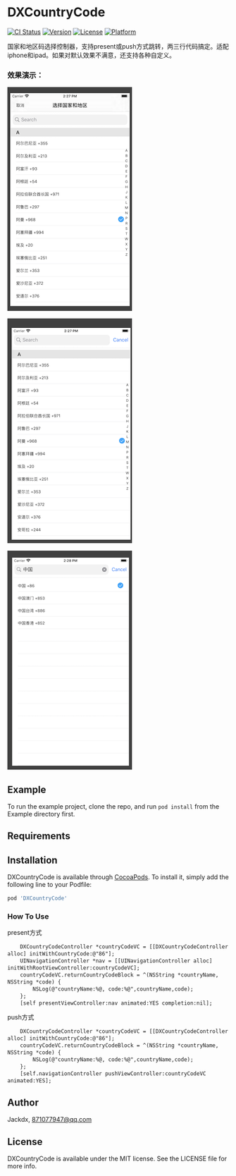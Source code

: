 # DXCountryCode

[![CI Status](https://img.shields.io/travis/Jackdx/DXCountryCode.svg?style=flat)](https://travis-ci.org/Jackdx/DXCountryCode)
[![Version](https://img.shields.io/cocoapods/v/DXCountryCode.svg?style=flat)](https://cocoapods.org/pods/DXCountryCode)
[![License](https://img.shields.io/cocoapods/l/DXCountryCode.svg?style=flat)](https://cocoapods.org/pods/DXCountryCode)
[![Platform](https://img.shields.io/cocoapods/p/DXCountryCode.svg?style=flat)](https://cocoapods.org/pods/DXCountryCode)

国家和地区码选择控制器，支持present或push方式跳转，两三行代码搞定。适配iphone和ipad。如果对默认效果不满意，还支持各种自定义。

### 效果演示：
![image](https://github.com/Jackdx/DXCountryCode/raw/master/photo1.png)

![image](https://github.com/Jackdx/DXCountryCode/raw/master/photo2.png)

![image](https://github.com/Jackdx/DXCountryCode/raw/master/photo3.png)

## Example

To run the example project, clone the repo, and run `pod install` from the Example directory first.

## Requirements

## Installation

DXCountryCode is available through [CocoaPods](https://cocoapods.org). To install
it, simply add the following line to your Podfile:

```ruby
pod 'DXCountryCode'
```
### How To Use
present方式
```
    DXCountryCodeController *countryCodeVC = [[DXCountryCodeController alloc] initWithCountryCode:@"86"];
    UINavigationController *nav = [[UINavigationController alloc] initWithRootViewController:countryCodeVC];
    countryCodeVC.returnCountryCodeBlock = ^(NSString *countryName, NSString *code) {
        NSLog(@"countryName:%@, code:%@",countryName,code);
    };
    [self presentViewController:nav animated:YES completion:nil];
```

push方式
```  
    DXCountryCodeController *countryCodeVC = [[DXCountryCodeController alloc] initWithCountryCode:@"86"];
    countryCodeVC.returnCountryCodeBlock = ^(NSString *countryName, NSString *code) {
        NSLog(@"countryName:%@, code:%@",countryName,code);
    };
    [self.navigationController pushViewController:countryCodeVC animated:YES];
```


## Author

Jackdx, 871077947@qq.com

## License

DXCountryCode is available under the MIT license. See the LICENSE file for more info.

